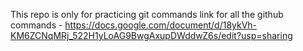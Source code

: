 This repo is only for practicing git commands 
link for all the github commands - https://docs.google.com/document/d/18ykVh-KM6ZCNqMRj_522H1yLoAG9BwgAxupDWddwZ6s/edit?usp=sharing
